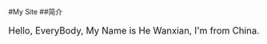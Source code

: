 #My Site
##简介 
<p style="font-size:18px">Hello, EveryBody, My Name is He Wanxian, I'm from China.</p>